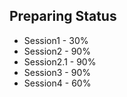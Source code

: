 ## Preparing Status ##

 * Session1   - 30%
 * Session2   - 90%
 * Session2.1 - 90%
 * Session3   - 90%
 * Session4   - 60%

